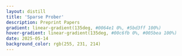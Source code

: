 ```yaml
---
layout: distill
title: 'Sparse Prober'
description: Preprint Papers
gradient: linear-gradient(135deg, #0064e1 0%, #5bd3ff 100%)
hover-gradient: linear-gradient(135deg, #00c6fb 0%, #005bea 100%)
date: 2025-05-14
background_color: rgb(255, 231, 214)
---
```

